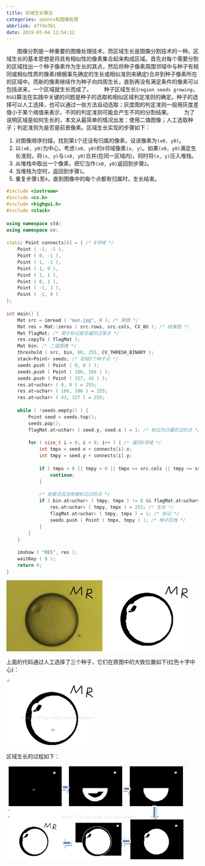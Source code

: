 ```yaml
---
title: 区域生长算法
categories: opencv和图像处理
abbrlink: 477de761
date: 2019-03-04 12:54:12
---
```

&emsp;&emsp;图像分割是一种重要的图像处理技术，而区域生长是图像分割技术的一种。区域生长的基本思想是将具有相似性的像素集合起来构成区域。首先对每个需要分割的区域找出一个种子像素作为生长的其点，然后将种子像素周围邻域中与种子有相同或相似性质的像素(根据事先确定的生长或相似准则来确定)合并到种子像素所在的区域中。而新的像素继续作为种子向四周生长，直到再没有满足条件的像素可以包括进来，一个区域就生长而成了。
&emsp;&emsp;种子区域生长(`region seeds growing`，`RSG`)算法在实践中关键的问题是种子的选取和相似区域判定准则的确定。种子的选择可以人工选择，也可以通过一些方法自动选取；灰度图的判定准则一般用灰度差值小于某个阈值来表示，不同的判定准则可能会产生不同的分割结果。
&emsp;&emsp;为了说明区域是如何生长的，本文从最简单的情况出发：使用二值图像；人工选取种子；判定准则为是否是前景像素。区域生长实现的步骤如下：

1. 对图像顺序扫描，找到第`1`个还没有归属的像素，设该像素为`(x0, y0)`。
2. 以`(x0, y0)`为中心，考虑`(x0, y0)`的`8`邻域像素`(x, y)`。如果`(x0, y0)`满足生长准则，将`(x, y)`与`(x0, y0)`合并(在同一区域内)，同时将`(x, y)`压入堆栈。
3. 从堆栈中取出一个像素，把它当作`(x0, y0)`返回到步骤`2`。
4. 当堆栈为空时，返回到步骤`1`。
5. 重复步骤`1`至`4`，直到图像中的每个点都有归属时，生长结束。

``` cpp
#include <iostream>
#include <cv.h>
#include <highgui.h>
#include <stack>
​
using namespace std;
using namespace cv;
​
static Point connects[8] = { /* 8邻域 */
    Point ( -1, -1 ),
    Point ( 0, -1 ),
    Point ( 1, -1 ),
    Point ( 1, 0 ),
    Point ( 1, 1 ),
    Point ( 0, 1 ),
    Point ( -1, 1 ),
    Point ( -1, 0 )
};
​
int main() {
    Mat src = imread ( "man.jpg", 0 ); /* 原图 */
    Mat res = Mat::zeros ( src.rows, src.cols, CV_8U ); /* 结果图 */
    Mat flagMat; /* 用于标记是否遍历过某点 */
    res.copyTo ( flagMat );
    Mat bin; /* 二值图像 */
    threshold ( src, bin, 80, 255, CV_THRESH_BINARY );
    stack<Point> seeds; /* 初始3个种子点 */
    seeds.push ( Point ( 0, 0 ) );
    seeds.push ( Point ( 186, 166 ) );
    seeds.push ( Point ( 327, 43 ) );
    res.at<uchar> ( 0, 0 ) = 255;
    res.at<uchar> ( 166, 186 ) = 255;
    res.at<uchar> ( 43, 327 ) = 255;
​
    while ( !seeds.empty() ) {
        Point seed = seeds.top();
        seeds.pop();
        flagMat.at<uchar> ( seed.y, seed.x ) = 1; /* 标记为已遍历过的点 */
​
        for ( size_t i = 0; i < 8; i++ ) { /* 遍历8邻域 */
            int tmpx = seed.x + connects[i].x;
            int tmpy = seed.y + connects[i].y;
​
            if ( tmpx < 0 || tmpy < 0 || tmpx >= src.cols || tmpy >= src.rows ) {
                continue;
            }
​
            /* 前景点且没有被标记过的点 */
            if ( bin.at<uchar> ( tmpy, tmpx ) != 0 && flagMat.at<uchar> ( tmpy, tmpx ) == 0 ) {
                res.at<uchar> ( tmpy, tmpx ) = 255; /* 生长 */
                flagMat.at<uchar> ( tmpy, tmpx ) = 1; /* 标记 */
                seeds.push ( Point ( tmpx, tmpy ) ); /* 种子压栈 */
            }
        }
    }
​
    imshow ( "RES", res );
    waitKey ( 0 );
    return 0;
}
```

<img src="./区域生长算法/1.png" height="186" width="480">

上面的代码通过人工选择了三个种子，它们在原图中的大致位置如下(红色十字中心)：

<img src="./区域生长算法/2.png" height="176" width="228">

区域生长的过程如下：

<img src="./区域生长算法/3.png" height="248" width="473">